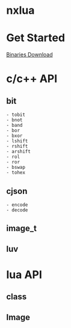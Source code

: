 # nxlua

# Get Started
[Binaries Download](https://github.com/niu2x/nxlua/releases)

# c/c++ API
## bit
	- tobit
	- bnot
	- band
	- bor
	- bxor
	- lshift
	- rshift
	- arshift
	- rol
	- ror
	- bswap
	- tohex
## cjson
	- encode
	- decode
## image_t

## luv

# lua API

## class

## Image
